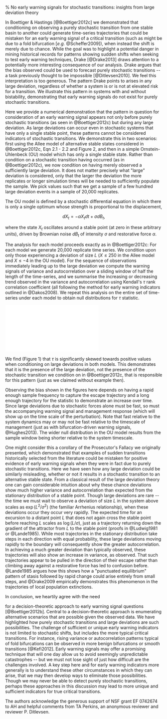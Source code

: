 % No early warning signals for stochastic transitions: insights from large deviation theory

<!-- Intro: recap claims -->
In Boettiger & Hastings [@Boettiger2012c] we demonstrated that
conditioning on observing a purely stochastic transition from one
stable basin to another could generate time-series trajectories that
could be mistaken for an early warning signal of a critical transition
(such as might be due to a fold bifurcation [*e.g.* @Scheffer2009]),
when instead the shift is merely due to chance.  While the goal was to
highlight a potential danger in mining historical records for patterns
showing sudden shifts when seeking to test early warning techniques, Drake
[@Drake2013] draws attention to a potentially more interesting consequence
of our analysis.  Drake argues that the bias observed could be used to
forecast purely stochastic transitions -- a task previously thought to
be impossible [@Ditlevsen2010].  We feel this interpretation is too
generous. The pattern Drake points to arises in any large deviation,
regardless of whether a system is or is not at elevated risk for a
transition. We illustrate this pattern in systems with and without
bistability, demonstrating that early warning signals do not exist for
purely stochastic transitions.

Here we provide a numerical demonstration that the pattern in question
for consideration of an early warning signal appears not only before
purely stochastic transitions (as seen in @Boettiger2012c) but during
any large deviation.  As large deviations can occur even in stochastic
systems that have only a single stable point, these patterns cannot be
considered indicators of stochastic transitions. We demonstrate this in
two scenarios: first using the Allee model of alternative stable states
considered in @Boettiger2012c, Eqn 2.1 - 2.2 and Figure 2, and then in
a simple Ornstein-Uhlenbeck (OU) model which has only a single stable
state.  Rather than condition on a stochastic transition having occurred
(as in @Boettiger2012c), we now condition on having merely observed a
sufficiently large deviation.  It does not matter precisely what "large"
deviation is considered, only that the larger the deviation the more
replicates or longer simulation times will be needed to sufficiently
populate the sample.  We pick values such that we get a sample of a few
hundred large deviation events in a sample of 20,000 replicates.

The OU model is defined by a stochastic differential equation in which
there is only a single optimum whose strength is proportional to the
displacement,

$$ dX_t = - \alpha X_t dt + \sigma dB_t, $$

where the state $X_t$ oscillates around a stable point (at zero in these
arbitrary units), driven by Brownian noise $dB_t$ of intensity $\sigma$
and restorative force $\alpha$.

The analysis for each model proceeds exactly as in @Boettiger2012c:
For each model we generate 20,000 replicate time series.  We condition
upon only those experiencing a deviation of size $L$ ($X \leq 250$ in
the Allee model and $X \leq -4$ in the OU model).  For the sequence of
observations immediately leading up to the large deviation we compute the
warning signals of variance and autocorrelation over a sliding window
of half the length of the time-series, and we summarise the increasing
or decreasing trend observed in the variance and autocorrelation using
Kendall's $\tau$ rank correlation coefficient (all following the method
for early warning indicators outlined in @Dakos2008).  We repeat this
analysis on the entire set of time-series under each model to obtain
null distributions for $\tau$ statistic.


![Figure 1. Histogram shows the frequency the correlation statistic
$\tau$ observed for each warning signal (variance, autocorrelation
coefficient) on the large deviation samples from each model.
Background distribution of all samples show by smooth line (kernel
density estimate).  More positive values of tau are supposed to indicate
a rising indicator which can be a signal of an approaching transition
[@Scheffer2009].   The OU model uses $\alpha = 5$, $\sigma=3.5$,
$t \in (0, 10)$, 2000 replicates, 20,000 sample points each.
Conditionally selected trajectories experiencing a deviation of at
least -4, and analyzed the 1,500 data points prior to the threshold
to determine a warning signal (following @Dakos2008).  (Code at:
https://raw.github.com/cboettig/earlywarning/resubmission/inst/doc/Figure1.Rmd,
data at:
https://raw.github.com/cboettig/earlywarning/resubmission/inst/doc/Figure1.csv (these links should be replaced with the appropriate citation to Dryad, where these files are now deposited under provisional DOI: 10.5061/dryad.1dj62)](Figure1.pdf)


We find (Figure 1) that $\tau$ is significantly skewed towards positive
values when conditioning on large deviations in both models. This
demonstrates that it is the presence of the large deviation, not the
presence of the stochastic transition we condition on in @Boettiger2012c,
that is responsible for this pattern (just as we claimed without example
then).

Observing the bias shown in the figures here depends on having a rapid
enough sample frequency to capture the escape trajectory and a long
enough trajectory for the statistic to demonstrate an increase over
time. Since large deviations due to stochastic forces alone must be fast,
so must the accompanying warning signal and management response (which
will show up on the time scale of the perturbation). Note that fast
relative to the system dynamics may or may not be fast relative to the
timescale of management (just as with bifurcation-driven warning signals,
@Hughes2013). The wider null distribution in the OU model results from
the sample window being shorter relative to the system timescale.


One might consider this a corollary  of the Prosecutor's Fallacy
we originally presented, which demonstrated that examples of sudden
transitions historically selected from the literature could be mistaken
for positive evidence of early warning signals when they were in fact
due to purely stochastic transitions.  Here we have seen how any large
deviation could be similarly misleading, whether or not it results
in a stochastic transition to an alternative stable state.  From a
classical result of the large deviation theory one can gain considerable
intuition about why these chance deviations show much higher variance
and autocorrelation than expected from the stationary distribution of
a stable point. Though large deviations are rare -- the time we must
wait to observe a deviation of size $L$ in the system above scales as
$\exp\left(L^2/\sigma^2\right)$ (the familiar Arrhenius relationship),
when these deviations occur they occur very rapidly.  The expected time
for an excursion to a distant point $L$ that does not again cross the
stable point before reaching $L$ scales as $\log(L/\sigma)$, just as
a trajectory returning down the gradient of the attractor from $L$
to the stable point (proofs in @Ludwig1981 or @Lande1985). While
most trajectories in the stationary distribution take steps in each
direction with equal probability, these large deviations moving rapidly
to the boundary will consequently show the greater autocorrelation. In
achieving a much greater deviation than typically observed, these
trajectories will also show an increase in variance, as observed.
That such trajectories appear to be pulled in the direction of their
escape rather than climbing away against a restorative force has led to
confusion before.  @Lande1985 argues how this shows how a "punctuated
equilibrium" pattern of stasis followed by rapid change could arise
entirely from small steps, and @Drake2009 empirically demonstrates this
phenomenon in the trajectories of local population extinctions.

<!-- Conclusion --> In conclusion, we heartily agree with the need
for a decision-theoretic approach to early warning signal questions
[@Boettiger2012b]. Central to a decision-theoretic approach is enumerating
alternative scenarios that are possible given the observed data.  We have
highlighted how purely stochastic transitions and large deviations
are such possibilities.  The challenge of sufficient or unique early
warning indicators is not limited to stochastic shifts, but includes the
more typical critical transitions.  For instance, rising variance or
autocorrelation patterns typical of fold bifurcations can be observed
in more benign bifurcations or smooth transitions [@Kefi2012]. Early
warning signals may offer a promising technique that will one day allow
us to avoid seemingly unpredictable catastrophes -- but we must not lose
sight of just how difficult are the challenges involved. A key step here
and for early warning indicators more generally is to understand these
other circumstances in which they can arise, that we may then develop
ways to eliminate those possibilities.  Though we may never be able to
detect purely stochastic transitions, perhaps these approaches in this
discussion may lead to more unique and sufficient indicators for true
critical transitions.

The authors acknowledge the generous support of NSF grant EF 0742674 to AH and
helpful comments from TA Perkins, an anonymous reviewer and reviewer P. Ditlevsen.
